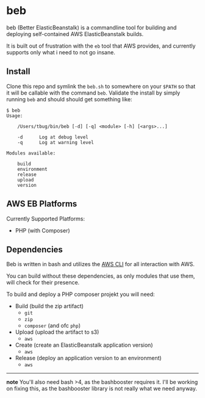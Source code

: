 beb
===

beb (Better ElasticBeanstalk) is a commandline tool for
building and deploying self-contained AWS ElasticBeanstalk builds.

It is built out of frustration with the `eb` tool that AWS provides,
and currently supports only what i need to not go insane.


Install
----------------

Clone this repo and symlink the `beb.sh` to somewhere on your `$PATH` so that it will be callable
with the command `beb`.
Validate the install by simply running `beb` and should should get something like:
```
$ beb
Usage:

    /Users/tbug/bin/beb [-d] [-q] <module> [-h] [<args>...]

    -d      Log at debug level
    -q      Log at warning level

Modules available:

    build
    environment
    release
    upload
    version
```


AWS EB Platforms
----------------

Currently Supported Platforms:

- PHP (with Composer)



Dependencies
------------

Beb is written in bash and utilizes the [AWS CLI][awscli] for all
interaction with AWS.

You can build without these dependencies, as only modules that use
them, will check for their presence.

To build and deploy a PHP composer projekt you will need:

- Build (build the zip artifact)
    - `git`
    - `zip`
    - `composer` (and ofc `php`)
- Upload (upload the artifact to s3)
    - `aws`
- Create (create an ElasticBeanstalk application version)
    - `aws`
- Release (deploy an application version to an environment)
    - `aws`


- - - 
**note**
You'll also need bash >4, as the bashbooster requires it.
I'll be working on fixing this, as the bashbooster library is not
really what we need anyway.



[awscli]: http://aws.amazon.com/cli/

